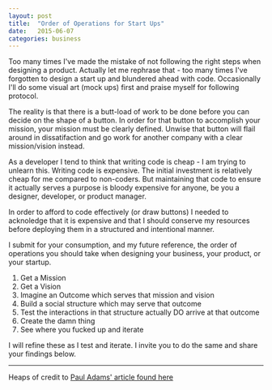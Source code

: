 ```yaml
---
layout: post
title:  "Order of Operations for Start Ups"
date:   2015-06-07
categories: business
---
```


Too many times I've made the mistake of not following the right steps when designing a product. Actually let me rephrase that - too many times I've forgotten to design a start up and blundered ahead with code. Occasionally I'll do some visual art (mock ups) first and praise myself for following protocol.

The reality is that there is a butt-load of work to be done before you can decide on the shape of a button. In order for that button to accomplish your mission, your mission must be clearly defined. Unwise that button will flail around in dissatifaction and go work for another company with a clear mission/vision instead.

As a developer I tend to think that writing code is cheap - I am trying to unlearn this. Writing code is expensive. The initial investment is relatively cheap for me compared to non-coders. But maintaining that code to ensure it actually serves a purpose is bloody expensive for anyone, be you a designer, developer, or product manager.

In order to afford to code effectively (or draw buttons) I needed to acknoledge that it is expensive and that I should conserve my resources before deploying them in a structured and intentional manner.

I submit for your consumption, and my future reference, the order of operations you should take when designing your business, your product, or your startup.

1. Get a Mission
2. Get a Vision 
3. Imagine an Outcome which serves that mission and vision
4. Build a social structure which may serve that outcome 
5. Test the interactions in that structure actually DO arrive at that outcome
6. Create the damn thing
7. See where you fucked up and iterate

I will refine these as I test and iterate. I invite you to do the same and share your findings below.



-----

Heaps of credit to [Paul Adams' article found here][paul_adams]


[paul_adams]: https://medium.com/@intercom/the-dribbblisation-of-design-406422ccb026